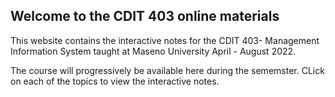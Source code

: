 ## Welcome to the CDIT 403 online materials

This website contains the interactive notes for the CDIT 403- Management Information System taught at Maseno University April - August 2022. 

The course will progressively be available here during the sememster. CLick on each of the topics to view the interactive notes. 